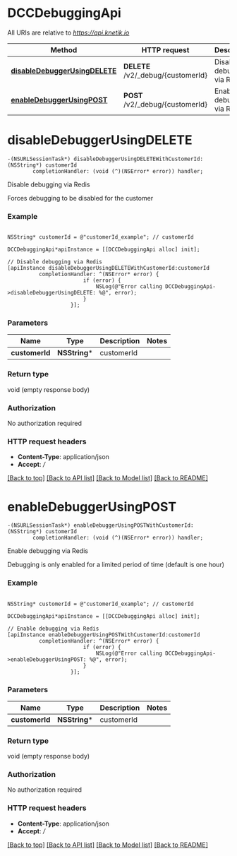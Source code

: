 # DCCDebuggingApi

All URIs are relative to *https://api.knetik.io*

Method | HTTP request | Description
------------- | ------------- | -------------
[**disableDebuggerUsingDELETE**](DCCDebuggingApi.md#disabledebuggerusingdelete) | **DELETE** /v2/_debug/{customerId} | Disable debugging via Redis
[**enableDebuggerUsingPOST**](DCCDebuggingApi.md#enabledebuggerusingpost) | **POST** /v2/_debug/{customerId} | Enable debugging via Redis


# **disableDebuggerUsingDELETE**
```objc
-(NSURLSessionTask*) disableDebuggerUsingDELETEWithCustomerId: (NSString*) customerId
        completionHandler: (void (^)(NSError* error)) handler;
```

Disable debugging via Redis

Forces debugging to be disabled for the customer

### Example 
```objc

NSString* customerId = @"customerId_example"; // customerId

DCCDebuggingApi*apiInstance = [[DCCDebuggingApi alloc] init];

// Disable debugging via Redis
[apiInstance disableDebuggerUsingDELETEWithCustomerId:customerId
          completionHandler: ^(NSError* error) {
                        if (error) {
                            NSLog(@"Error calling DCCDebuggingApi->disableDebuggerUsingDELETE: %@", error);
                        }
                    }];
```

### Parameters

Name | Type | Description  | Notes
------------- | ------------- | ------------- | -------------
 **customerId** | **NSString***| customerId | 

### Return type

void (empty response body)

### Authorization

No authorization required

### HTTP request headers

 - **Content-Type**: application/json
 - **Accept**: */*

[[Back to top]](#) [[Back to API list]](../README.md#documentation-for-api-endpoints) [[Back to Model list]](../README.md#documentation-for-models) [[Back to README]](../README.md)

# **enableDebuggerUsingPOST**
```objc
-(NSURLSessionTask*) enableDebuggerUsingPOSTWithCustomerId: (NSString*) customerId
        completionHandler: (void (^)(NSError* error)) handler;
```

Enable debugging via Redis

Debugging is only enabled for a limited period of time (default is one hour)

### Example 
```objc

NSString* customerId = @"customerId_example"; // customerId

DCCDebuggingApi*apiInstance = [[DCCDebuggingApi alloc] init];

// Enable debugging via Redis
[apiInstance enableDebuggerUsingPOSTWithCustomerId:customerId
          completionHandler: ^(NSError* error) {
                        if (error) {
                            NSLog(@"Error calling DCCDebuggingApi->enableDebuggerUsingPOST: %@", error);
                        }
                    }];
```

### Parameters

Name | Type | Description  | Notes
------------- | ------------- | ------------- | -------------
 **customerId** | **NSString***| customerId | 

### Return type

void (empty response body)

### Authorization

No authorization required

### HTTP request headers

 - **Content-Type**: application/json
 - **Accept**: */*

[[Back to top]](#) [[Back to API list]](../README.md#documentation-for-api-endpoints) [[Back to Model list]](../README.md#documentation-for-models) [[Back to README]](../README.md)

